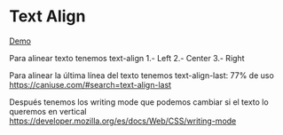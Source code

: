 # Text Align

[Demo](https://htmlpreview.github.io/?https://github.com/gabrielseco/css-visual-dictionary/blob/master/src/chapter-05/02-text-align/index.html)

Para alinear texto tenemos text-align
1.- Left
2.- Center
3.- Right

Para alinear la última línea del texto tenemos text-align-last: 77% de uso https://caniuse.com/#search=text-align-last

Después tenemos los writing mode que podemos cambiar si el texto lo queremos en vertical
https://developer.mozilla.org/es/docs/Web/CSS/writing-mode
